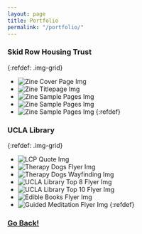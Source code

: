 ```yaml
---
layout: page
title: Portfolio
permalink: "/portfolio/"
---
```


### Skid Row Housing Trust

{:refdef: .img-grid}
  - ![Zine Cover Page Img](../img/srht-cover.png "Zine Cover Page")
  - ![Zine Titlepage Img](../img/srht-titlepage.png "Zine Titlepage")
  - ![Zine Sample Pages Img](../img/srht-pg1.png "Zine Sample Pages")
  - ![Zine Sample Pages Img](../img/srht-pg5.png "Zine Sample Pages")
  - ![Zine Sample Pages Img](../img/srht-pg16.png "Zine Sample Pages")
{:refdef}

### UCLA Library

{:refdef: .img-grid}
  * ![LCP Quote Img](../img/ucla-lcp.jpg "LCP Quote")
  * ![Therapy Dogs Flyer Img](../img/ucla-dogs.jpg "Therapy Dogs Flyer")
  * ![Therapy Dogs Wayfinding Img](../img/ucla-dogs02.jpg "Therapy Dogs Wayfinding")
  * ![UCLA Library Top 8 Flyer Img](../img/ucla-top8.jpg "UCLA Library Top 8 Flyer")
  * ![UCLA Library Top 10 Flyer Img](../img/ucla-top10.jpg "UCLA Library Top 10 Flyer")
  * ![Edible Books Flyer Img](../img/ucla-ediblebooks.jpg "Edible Books Festival Flyer")
  * ![Guided Meditation Flyer Img](../img/ucla-meditation.jpg "Guided Meditation Flyer")
{:refdef}

### <a class="page-link" href="/">Go Back!</a>
